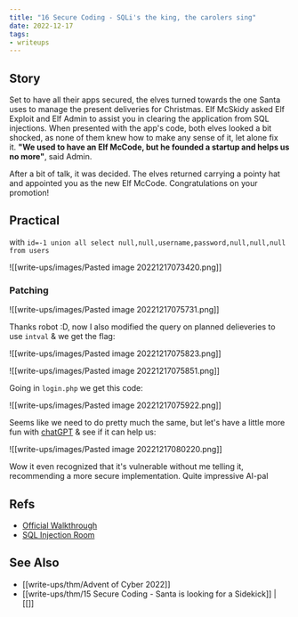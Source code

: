 ```yaml
---
title: "16 Secure Coding - SQLi's the king, the carolers sing"
date: 2022-12-17
tags:
- writeups
---
```


## Story
Set to have all their apps secured, the elves turned towards the one Santa uses to manage the present deliveries for Christmas. Elf McSkidy asked Elf Exploit and Elf Admin to assist you in clearing the application from SQL injections. When presented with the app's code, both elves looked a bit shocked, as none of them knew how to make any sense of it, let alone fix it. **"We used to have an Elf McCode, but he founded a startup and helps us no more"**, said Admin.

After a bit of talk, it was decided. The elves returned carrying a pointy hat and appointed you as the new Elf McCode. Congratulations on your promotion!


## Practical

with `id=-1 union all select null,null,username,password,null,null,null from users`

![[write-ups/images/Pasted image 20221217073420.png]]

### Patching

![[write-ups/images/Pasted image 20221217075731.png]]

Thanks robot :D, now I also modified the query on planned delieveries to use `intval` & we get the flag: 

![[write-ups/images/Pasted image 20221217075823.png]]

![[write-ups/images/Pasted image 20221217075851.png]]

Going in `login.php` we get this code:

![[write-ups/images/Pasted image 20221217075922.png]]

Seems like we need to do pretty much the same, but let's have a little more fun with [chatGPT]() & see if it can help us:

![[write-ups/images/Pasted image 20221217080220.png]]

Wow it even recognized that it's vulnerable without me telling it, recommending a more secure implementation. Quite impressive AI-pal



## Refs
- [Official Walkthrough](https://www.youtube.com/watch?v=iv02-Oi0TvM)
- [SQL Injection Room](https://tryhackme.com/room/sqlinjectionlm)

## See Also
- [[write-ups/thm/Advent of Cyber 2022]]
- [[write-ups/thm/15 Secure Coding - Santa is looking for a Sidekick]] | [[]]
